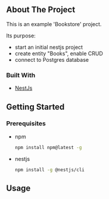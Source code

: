 <!-- ABOUT THE PROJECT -->
## About The Project

This is an example 'Bookstore' project.

Its purpose:
* start an initial nestjs project
* create entity "Books", enable CRUD 
* connect to Postgres database


### Built With

* [NestJs](https://nestjs.com/)


<!-- GETTING STARTED -->
## Getting Started

### Prerequisites

* npm
  ```sh
  npm install npm@latest -g
  ```

* nestjs
  ```sh
  npm install -g @nestjs/cli
  ```

<!-- USAGE EXAMPLES -->
## Usage

